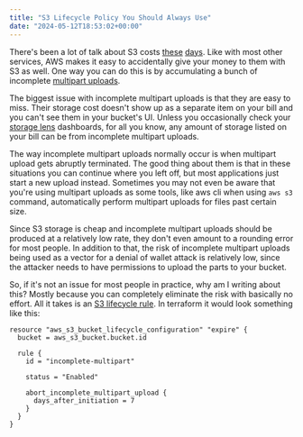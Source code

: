 ```yaml
---
title: "S3 Lifecycle Policy You Should Always Use"
date: "2024-05-12T18:53:02+00:00"
---
```


There's been a lot of talk about S3 costs [these](https://medium.com/@maciej.pocwierz/how-an-empty-s3-bucket-can-make-your-aws-bill-explode-934a383cb8b1) [days](https://twitter.com/jeffbarr/status/1790072050855588265).
Like with most other services, AWS makes it easy to accidentally give your money to them
with S3 as well. One way you can do this is by accumulating a bunch of incomplete [multipart uploads](https://docs.aws.amazon.com/AmazonS3/latest/userguide/mpuoverview.html).

The biggest issue with incomplete multipart uploads is that they are easy to miss.
Their storage cost doesn't show up as a separate item on your bill and you can't
see them in your bucket's UI. Unless you occasionally check your [storage lens](https://aws.amazon.com/s3/storage-lens/)
dashboards, for all you know, any amount of storage listed on your bill can be
from incomplete multipart uploads.

The way incomplete multipart uploads normally occur is when multipart upload gets
abruptly terminated. The good thing about them is that in these situations you
can continue where you left off, but most applications just start a new upload
instead. Sometimes you may not even be aware that you're using multipart uploads
as some tools, like aws cli when using `aws s3` command, automatically perform
multipart uploads for files past certain size.

Since S3 storage is cheap and incomplete multipart uploads should be produced at
a relatively low rate, they don't even amount to a rounding error for most people.
In addition to that, the risk of incomplete multipart uploads being used as a
vector for a denial of wallet attack is relatively low, since the attacker needs
to have permissions to upload the parts to your bucket.

So, if it's not an issue for most people in practice, why am I writing about this?
Mostly because you can completely eliminate the risk with basically no effort.
All it takes is an [S3 lifecycle rule](https://docs.aws.amazon.com/AmazonS3/latest/userguide/mpu-abort-incomplete-mpu-lifecycle-config.html).
In terraform it would look something like this:

```hcl
resource "aws_s3_bucket_lifecycle_configuration" "expire" {
  bucket = aws_s3_bucket.bucket.id

  rule {
    id = "incomplete-multipart"

    status = "Enabled"

    abort_incomplete_multipart_upload {
      days_after_initiation = 7
    }
  }
}
```
